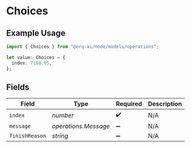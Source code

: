 # Choices

## Example Usage

```typescript
import { Choices } from "@orq-ai/node/models/operations";

let value: Choices = {
  index: 7168.05,
};
```

## Fields

| Field                | Type                 | Required             | Description          |
| -------------------- | -------------------- | -------------------- | -------------------- |
| `index`              | *number*             | :heavy_check_mark:   | N/A                  |
| `message`            | *operations.Message* | :heavy_minus_sign:   | N/A                  |
| `finishReason`       | *string*             | :heavy_minus_sign:   | N/A                  |